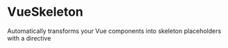 # VueSkeleton
Automatically transforms your Vue components into skeleton placeholders with a directive
